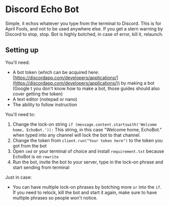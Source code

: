 # Discord Echo Bot

Simple, it echos whatever you type from the terminal to Discord. This is for April Fools, and not to be used anywhere else. If you get a stern warning by Discord to stop, stop. Bot is highly botched, in case of error, kill it, relaunch.

## Setting up
You'll need:

* A bot token (which can be acquired here: [https://discordapp.com/developers/applications/](https://discordapp.com/developers/applications/)) by making a bot (Google t you don't know how to make a bot, those guides should also cover getting the token)
* A text editor (notepad or nano)
* The ability to follow instruction

You'll need to:

1. Change the lock-on string
`if (message.content.startswith('Welcome home, EchoBot.')):`
This string, in this case "Welcome home, EchoBot." when typed into any channel will lock the bot to that channel.
2. Change the token from `client.run("Your token here")` to the token you got from the bot 
3. Open `cmd` or your terminal of choice and install `requirement.txt` because EchoBot is on `rewrite`
4. Run the bot, invite the bot to your server, type in the lock-on phrase and start sending from terminal

Just in case:

* You can have multiple lock-on phrases by botching more `or` into the `if`. Ìf you need to relock, kill the bot and start it again, make sure to have multiple phrases so people won't notice. 
